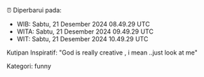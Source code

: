⏰ Diperbarui pada:
- WIB: Sabtu, 21 Desember 2024 08.49.29 UTC
- WITA: Sabtu, 21 Desember 2024 09.49.29 UTC
- WIT: Sabtu, 21 Desember 2024 10.49.29 UTC

Kutipan Inspiratif:
"God is really creative , i mean ..just look at me"


Kategori: funny

